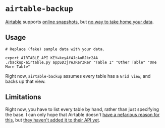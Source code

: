 # `airtable-backup`

[Airtable](https://airtable.com/) supports [online snapshots](https://support.airtable.com/hc/en-us/articles/202584799-Taking-and-restoring-base-snapshots), but [no way to take home your data](https://community.airtable.com/t/offline-local-backup/754).

## Usage

    # Replace (fake) sample data with your data.

    export AIRTABLE_API_KEY=keyAf4JcAuRJkr2AA
    ./backup-airtable.py appSD3jreJRer3Rer "Table 1" "Other Table" "One More Table"

Right now, `airtable-backup` assumes every table has a `Grid view`, and backs up that view.

## Limitations

Right now, you have to list every table by hand, rather than just specifying the base. I can only hope that Airtable doesn't [have a nefarious reason for this](https://en.wikipedia.org/wiki/Vendor_lock-in), but [they haven't added it to their API yet](https://community.airtable.com/t/list-tables-given-api-key-and-baseid/1173).
